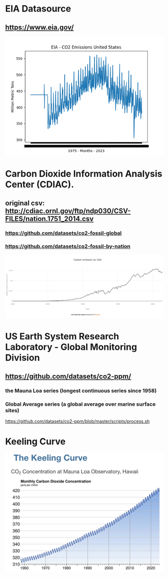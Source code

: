 # EIA Datasource
## https://www.eia.gov/
![alt text](https://github.com/nand0p/heat/blob/master/eia/pollution.png?raw=true)

# Carbon Dioxide Information Analysis Center (CDIAC).
## original csv: http://cdiac.ornl.gov/ftp/ndp030/CSV-FILES/nation.1751_2014.csv
### https://github.com/datasets/co2-fossil-global
### https://github.com/datasets/co2-fossil-by-nation
![alt text](https://github.com/nand0p/heat/blob/master/cdiac/us-carbon.jpg?raw=true)

# US Earth System Research Laboratory - Global Monitoring Division
## https://github.com/datasets/co2-ppm/
### the Mauna Loa series (longest continuous series since 1958)
### Global Average series (a global average over marine surface sites)
https://github.com/datasets/co2-ppm/blob/master/scripts/process.sh

# Keeling Curve
![alt text](https://github.com/nand0p/heat/blob/master/keelingcurve.jpg?raw=true)
